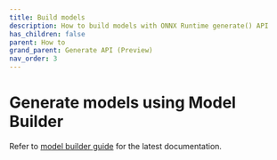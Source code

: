 ```yaml
---
title: Build models
description: How to build models with ONNX Runtime generate() API
has_children: false
parent: How to
grand_parent: Generate API (Preview)
nav_order: 3
---
```


# Generate models using Model Builder

Refer to [model builder guide](https://github.com/microsoft/onnxruntime-genai/blob/main/src/python/py/models/README.md) for the latest documentation.

